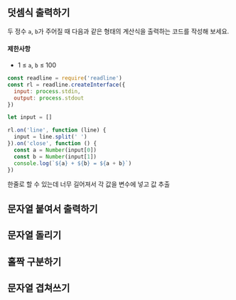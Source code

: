 ## 덧셈식 출력하기

두 정수 `a`, `b`가 주어질 때 다음과 같은 형태의 계산식을 출력하는 코드를 작성해 보세요.

#### 제한사항

- 1 ≤ `a`, `b` ≤ 100

```javascript
const readline = require('readline')
const rl = readline.createInterface({
  input: process.stdin,
  output: process.stdout
})

let input = []

rl.on('line', function (line) {
  input = line.split(' ')
}).on('close', function () {
  const a = Number(input[0])
  const b = Number(input[1])
  console.log(`${a} + ${b} = ${a + b}`)
})
```

한줄로 할 수 있는데 너무 길어져서 각 값을 변수에 넣고 값 추출

## 문자열 붙여서 출력하기

## 문자열 돌리기

## 홀짝 구분하기

## 문자열 겹쳐쓰기
